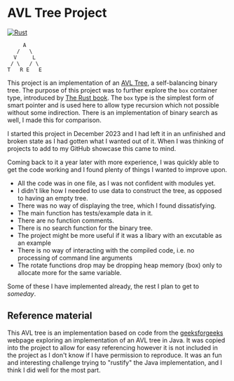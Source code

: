 # AVL Tree Project

[![Rust](https://github.com/GDJohnston/bi_search/actions/workflows/rust.yml/badge.svg?branch=master)](https://github.com/GDJohnston/bi_search/actions/workflows/rust.yml)

```text
     A
   /   \
  V     L
 / \   / \
T   R E   E
```

This project is an implementation of an [AVL Tree](https://en.wikipedia.org/wiki/AVL_tree), a self-balancing binary tree.
The purpose of this project was to further explore the `box` container type, introduced by [The Rust book](https://doc.rust-lang.org/book/ch15-01-box.html#using-boxt-to-point-to-data-on-the-heap).
The `box` type is the simplest form of smart pointer and is used here to allow type recursion which not possible without some indirection.
There is an implementation of binary search as well, I made this for comparison.

I started this project in December 2023 and I had left it in an unfinished and broken state as I had gotten what I wanted out of it.
When I was thinking of projects to add to my GitHub showcase this came to mind.

Coming back to it a year later with more experience, I was quickly able to get the code working and I found plenty of things I wanted to improve upon.

- All the code was in one file, as I was not confident with modules yet.
- I didn't like how I needed to use data to construct the tree, as opposed to having an empty tree.
- There was no way of displaying the tree, which I found dissatisfying.
- The main function has tests/example data in it.
- There are no function comments.
- There is no search function for the binary tree.
- The project might be more useful if it was a libary with an excutable as an example
- There is no way of interacting with the compiled code, i.e. no processing of command line arguments
- The rotate functions drop may be dropping heap memory (box) only to allocate more for the same variable.

Some of these I have implemented already, the rest I plan to get to _someday_.

## Reference material

This AVL tree is an implementation based on code from the [geeksforgeeks](https://www.geeksforgeeks.org/java/avl-tree-program-in-java/) webpage exploring an implementation of an AVL tree in Java. It was copied into the project to allow for easy referencing however it is not included in the project as I don't know if I have permission to reproduce.
It was an fun and interesting challenge trying to "rustify" the Java implementation, and I think I did well for the most part.

